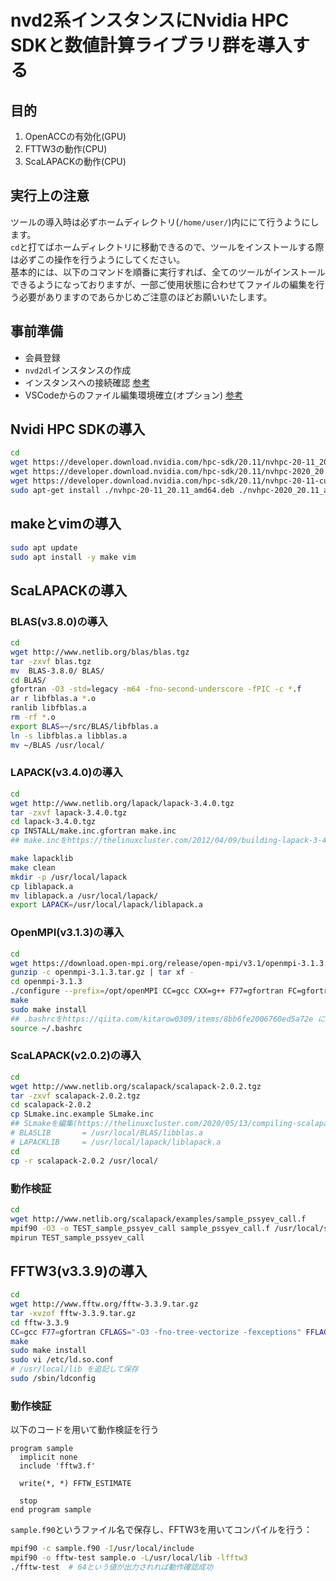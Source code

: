 # nvd2系インスタンスにNvidia HPC SDKと数値計算ライブラリ群を導入する
## 目的
1. OpenACCの有効化(GPU)
2. FTTW3の動作(CPU)
3. ScaLAPACKの動作(CPU)

## 実行上の注意
ツールの導入時は必ずホームディレクトリ(`/home/user/`)内ににて行うようにします。<br/>
`cd`と打てばホームディレクトリに移動できるので、ツールをインストールする際は必ずこの操作を行うようにしてください。<br/>
基本的には、以下のコマンドを順番に実行すれば、全てのツールがインストールできるようになっておりますが、一部ご使用状態に合わせてファイルの編集を行う必要がありますのであらかじめご注意のほどお願いいたします。

## 事前準備
- 会員登録
- `nvd2dl`インスタンスの作成
- インスタンスへの接続確認
[参考](https://gpu-advance.highreso.jp/blog/?p=232)
- VSCodeからのファイル編集環境確立(オプション)
[参考](https://gpu-advance.highreso.jp/blog/?p=301)

## Nvidi HPC SDKの導入
```bash
cd
wget https://developer.download.nvidia.com/hpc-sdk/20.11/nvhpc-20-11_20.11_amd64.deb
wget https://developer.download.nvidia.com/hpc-sdk/20.11/nvhpc-2020_20.11_amd64.deb 
wget https://developer.download.nvidia.com/hpc-sdk/20.11/nvhpc-20-11-cuda-multi_20.11_amd64.deb
sudo apt-get install ./nvhpc-20-11_20.11_amd64.deb ./nvhpc-2020_20.11_amd64.deb ./nvhpc-20-11-cuda-multi_20.11_amd64.deb
```
## makeとvimの導入
```bash
sudo apt update
sudo apt install -y make vim
```

## ScaLAPACKの導入
### BLAS(v3.8.0)の導入
```bash
cd
wget http://www.netlib.org/blas/blas.tgz
tar -zxvf blas.tgz
mv  BLAS-3.8.0/ BLAS/
cd BLAS/
gfortran -O3 -std=legacy -m64 -fno-second-underscore -fPIC -c *.f
ar r libfblas.a *.o
ranlib libfblas.a
rm -rf *.o
export BLAS=~/src/BLAS/libfblas.a
ln -s libfblas.a libblas.a
mv ~/BLAS /usr/local/
```

### LAPACK(v3.4.0)の導入
```bash
cd
wget http://www.netlib.org/lapack/lapack-3.4.0.tgz
tar -zxvf lapack-3.4.0.tgz
cd lapack-3.4.0.tgz
cp INSTALL/make.inc.gfortran make.inc
## make.incをhttps://thelinuxcluster.com/2012/04/09/building-lapack-3-4-with-intel-and-gnu-compiler/ に従って編集しましょう

make lapacklib
make clean
mkdir -p /usr/local/lapack
cp liblapack.a 
mv liblapack.a /usr/local/lapack/
export LAPACK=/usr/local/lapack/liblapack.a
```

### OpenMPI(v3.1.3)の導入
```bash
cd
wget https://download.open-mpi.org/release/open-mpi/v3.1/openmpi-3.1.3.tar.gz --no-check-certificate
gunzip -c openmpi-3.1.3.tar.gz | tar xf -
cd openmpi-3.1.3
./configure --prefix=/opt/openMPI CC=gcc CXX=g++ F77=gfortran FC=gfortran
make
sudo make install
## .bashrcをhttps://qiita.com/kitarow0309/items/8bb6fe2006760ed5a72e に従って編集する
source ~/.bashrc
```

### ScaLAPACK(v2.0.2)の導入
```bash
cd
wget http://www.netlib.org/scalapack/scalapack-2.0.2.tgz
tar -zxvf scalapack-2.0.2.tgz
cd scalapack-2.0.2
cp SLmake.inc.example SLmake.inc
## SLmakeを編集(https://thelinuxcluster.com/2020/05/13/compiling-scalapack-2-0-2-on-centos-7/)
# BLASLIB       = /usr/local/BLAS/libblas.a
# LAPACKLIB     = /usr/local/lapack/liblapack.a
cd
cp -r scalapack-2.0.2 /usr/local/
```

### 動作検証
```bash
cd
wget http://www.netlib.org/scalapack/examples/sample_pssyev_call.f
mpif90 -O3 -o TEST_sample_pssyev_call sample_pssyev_call.f /usr/local/scalapack-2.0.2/libscalapack.a -llapack -L/usr/local/lapack/lib -lblas -L/usr/local/BLAS
mpirun TEST_sample_pssyev_call
```

## FFTW3(v3.3.9)の導入
```bash
cd
wget http://www.fftw.org/fftw-3.3.9.tar.gz
tar -xvzof fftw-3.3.9.tar.gz
cd fftw-3.3.9
CC=gcc F77=gfortran CFLAGS="-O3 -fno-tree-vectorize -fexceptions" FFLAGS="-O3 -fno-tree-vectorize -fexceptions" ./configure --prefix=/usr/local --enable-threads --enable-shared --enable-static
make
sudo make install
sudo vi /etc/ld.so.conf
# /usr/local/lib を追記して保存
sudo /sbin/ldconfig
```

### 動作検証
以下のコードを用いて動作検証を行う
```Fortran
program sample
  implicit none
  include 'fftw3.f'

  write(*, *) FFTW_ESTIMATE

  stop
end program sample
```
`sample.f90`というファイル名で保存し、FFTW3を用いてコンパイルを行う：
```bash
mpif90 -c sample.f90 -I/usr/local/include
mpif90 -o fftw-test sample.o -L/usr/local/lib -lfftw3
./fftw-test  # 64という値が出力されれば動作確認成功
```